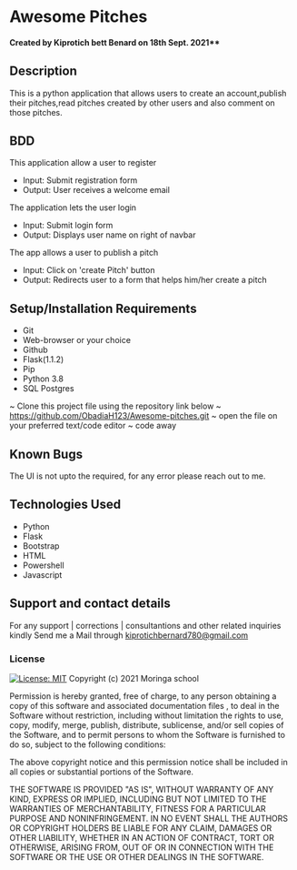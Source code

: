 # Awesome Pitches

#### Created by Kiprotich bett Benard on 18th Sept. 2021**

## Description
This is a python application that allows users to create an account,publish their pitches,read pitches created by other users and also comment on those pitches.

## BDD
This application allow a user to register
* Input: Submit registration form
* Output: User receives a welcome email

The application lets the user login
* Input: Submit login form
* Output: Displays user name on right of navbar

The app allows a user to publish a pitch
* Input: Click on 'create Pitch' button
* Output: Redirects user to a form that helps him/her create a pitch

## Setup/Installation Requirements
- Git
- Web-browser or your choice
- Github
- Flask(1.1.2)
- Pip
- Python 3.8
- SQL Postgres

~ Clone this project file using the repository link below
~ https://github.com/ObadiaH123/Awesome-pitches.git
~ open the file on your preferred text/code editor
~ code away


## Known Bugs
The UI is not upto the required, for any error please reach out to me.

## Technologies Used
* Python
* Flask
* Bootstrap
* HTML
* Powershell
* Javascript

## Support and contact details
For any support | corrections | consultantions and other related inquiries kindly Send me a Mail through kiprotichbernard780@gmail.com
### License
[![License: MIT](https://img.shields.io/badge/License-MIT-yellow.svg)](LICENSE)
Copyright (c) 2021 Moringa school

Permission is hereby granted, free of charge, to any person obtaining a copy of this software and associated documentation files , to deal in the Software without restriction, including without limitation the rights to use, copy, modify, merge, publish, distribute, sublicense, and/or sell copies of the Software, and to permit persons to whom the Software is furnished to do so, subject to the following conditions:

The above copyright notice and this permission notice shall be included in all copies or substantial portions of the Software.

THE SOFTWARE IS PROVIDED "AS IS", WITHOUT WARRANTY OF ANY KIND, EXPRESS OR IMPLIED, INCLUDING BUT NOT LIMITED TO THE WARRANTIES OF MERCHANTABILITY, FITNESS FOR A PARTICULAR PURPOSE AND NONINFRINGEMENT. IN NO EVENT SHALL THE AUTHORS OR COPYRIGHT HOLDERS BE LIABLE FOR ANY CLAIM, DAMAGES OR OTHER LIABILITY, WHETHER IN AN ACTION OF CONTRACT, TORT OR OTHERWISE, ARISING FROM, OUT OF OR IN CONNECTION WITH THE SOFTWARE OR THE USE OR OTHER DEALINGS IN THE SOFTWARE.
